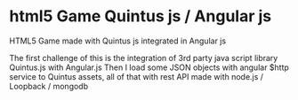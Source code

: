# html5 Game Quintus js / Angular js
 HTML5 Game made with Quintus js integrated in  Angular js

The first challenge of this is the integration of 3rd party java script library Quintus.js with Angular.js
Then I load some JSON objects with angular $http service to Quintus assets, all of that with  rest API made with node.js / Loopback / mongodb 
